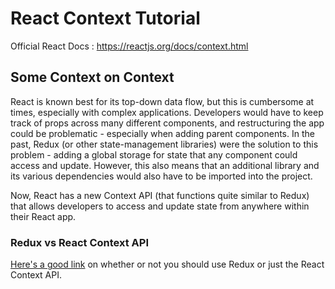 # React Context Tutorial
Official React Docs : https://reactjs.org/docs/context.html

## Some Context on Context
React is known best for its top-down data flow, but this is cumbersome at times, especially with complex applications. Developers would have to keep track of props across many different components, and restructuring the app could be problematic - especially when adding parent components. In the past, Redux (or other state-management libraries) were the solution to this problem - adding a global storage for state that any component could access and update. However, this also means that an additional library and its various dependencies would also have to be imported into the project.

Now, React has a new Context API (that functions quite similar to Redux) that allows developers to access and update state from anywhere within their React app.

### Redux vs React Context API
[Here's a good link](https://stackoverflow.com/questions/49568073/react-context-vs-react-redux-when-should-i-use-each-one) on whether or not you should use Redux or just the React Context API.


